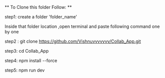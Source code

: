 ** To Clone this folder Follow: **

step1: create a folder 'folder_name'

Inside that folder location ,open terminal and paste following command one by one

step2 : git clone https://github.com/Vishnuvvvvvvv/Collab_App.git

step3: cd Collab_App

step4: npm install --force 

step5: npm run dev
